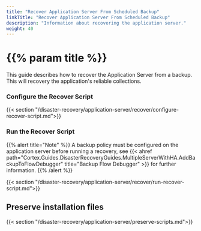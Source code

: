 ```yaml
---
title: "Recover Application Server From Scheduled Backup"
linkTitle: "Recover Application Server From Scheduled Backup"
description: "Information about recovering the application server."
weight: 40
---
```


# {{% param title %}}

This guide describes how to recover the Application Server from a backup. This will recovery the application's reliable collections.

### Configure the Recover Script

{{< section "/disaster-recovery/application-server/recover/configure-recover-script.md">}}

### Run the Recover Script

{{% alert title="Note" %}}
A backup policy must be configured on the application server before running a recovery, see {{< ahref path="Cortex.Guides.DisasterRecoveryGuides.MultipleServerWithHA.AddBackupToFlowDebugger" title="Backup Flow Debugger" >}} for further information.
{{% /alert %}}

{{< section "/disaster-recovery/application-server/recover/run-recover-script.md">}}

## Preserve installation files

{{< section "/disaster-recovery/application-server/preserve-scripts.md">}}
